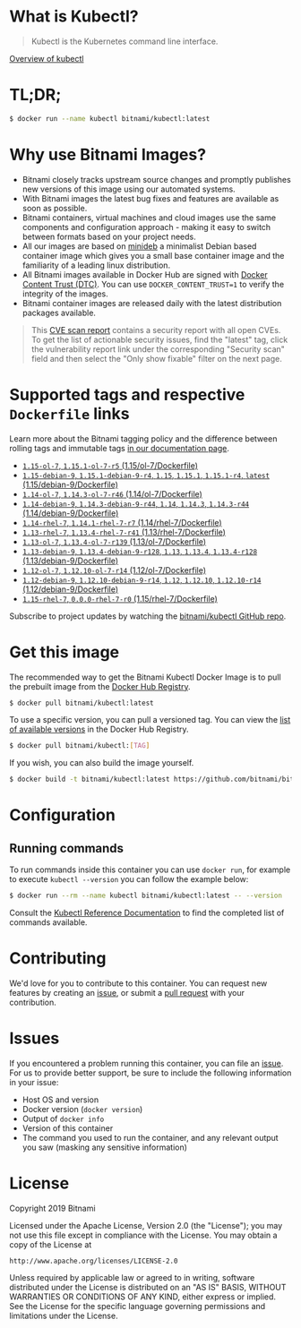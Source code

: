
# What is Kubectl?

> Kubectl is the Kubernetes command line interface.

[Overview of kubectl](https://kubernetes.io/docs/reference/kubectl/overview/)

# TL;DR;

```bash
$ docker run --name kubectl bitnami/kubectl:latest
```

# Why use Bitnami Images?

* Bitnami closely tracks upstream source changes and promptly publishes new versions of this image using our automated systems.
* With Bitnami images the latest bug fixes and features are available as soon as possible.
* Bitnami containers, virtual machines and cloud images use the same components and configuration approach - making it easy to switch between formats based on your project needs.
* All our images are based on [minideb](https://github.com/bitnami/minideb) a minimalist Debian based container image which gives you a small base container image and the familiarity of a leading linux distribution.
* All Bitnami images available in Docker Hub are signed with [Docker Content Trust (DTC)](https://docs.docker.com/engine/security/trust/content_trust/). You can use `DOCKER_CONTENT_TRUST=1` to verify the integrity of the images.
* Bitnami container images are released daily with the latest distribution packages available.


> This [CVE scan report](https://quay.io/repository/bitnami/kubectl?tab=tags) contains a security report with all open CVEs. To get the list of actionable security issues, find the "latest" tag, click the vulnerability report link under the corresponding "Security scan" field and then select the "Only show fixable" filter on the next page.

# Supported tags and respective `Dockerfile` links

Learn more about the Bitnami tagging policy and the difference between rolling tags and immutable tags [in our documentation page](https://docs.bitnami.com/containers/how-to/understand-rolling-tags-containers/).


* [`1.15-ol-7`, `1.15.1-ol-7-r5` (1.15/ol-7/Dockerfile)](https://github.com/bitnami/bitnami-docker-kubectl/blob/1.15.1-ol-7-r5/1.15/ol-7/Dockerfile)
* [`1.15-debian-9`, `1.15.1-debian-9-r4`, `1.15`, `1.15.1`, `1.15.1-r4`, `latest` (1.15/debian-9/Dockerfile)](https://github.com/bitnami/bitnami-docker-kubectl/blob/1.15.1-debian-9-r4/1.15/debian-9/Dockerfile)
* [`1.14-ol-7`, `1.14.3-ol-7-r46` (1.14/ol-7/Dockerfile)](https://github.com/bitnami/bitnami-docker-kubectl/blob/1.14.3-ol-7-r46/1.14/ol-7/Dockerfile)
* [`1.14-debian-9`, `1.14.3-debian-9-r44`, `1.14`, `1.14.3`, `1.14.3-r44` (1.14/debian-9/Dockerfile)](https://github.com/bitnami/bitnami-docker-kubectl/blob/1.14.3-debian-9-r44/1.14/debian-9/Dockerfile)
* [`1.14-rhel-7`, `1.14.1-rhel-7-r7` (1.14/rhel-7/Dockerfile)](https://github.com/bitnami/bitnami-docker-kubectl/blob/1.14.1-rhel-7-r7/1.14/rhel-7/Dockerfile)
* [`1.13-rhel-7`, `1.13.4-rhel-7-r41` (1.13/rhel-7/Dockerfile)](https://github.com/bitnami/bitnami-docker-kubectl/blob/1.13.4-rhel-7-r41/1.13/rhel-7/Dockerfile)
* [`1.13-ol-7`, `1.13.4-ol-7-r139` (1.13/ol-7/Dockerfile)](https://github.com/bitnami/bitnami-docker-kubectl/blob/1.13.4-ol-7-r139/1.13/ol-7/Dockerfile)
* [`1.13-debian-9`, `1.13.4-debian-9-r128`, `1.13`, `1.13.4`, `1.13.4-r128` (1.13/debian-9/Dockerfile)](https://github.com/bitnami/bitnami-docker-kubectl/blob/1.13.4-debian-9-r128/1.13/debian-9/Dockerfile)
* [`1.12-ol-7`, `1.12.10-ol-7-r14` (1.12/ol-7/Dockerfile)](https://github.com/bitnami/bitnami-docker-kubectl/blob/1.12.10-ol-7-r14/1.12/ol-7/Dockerfile)
* [`1.12-debian-9`, `1.12.10-debian-9-r14`, `1.12`, `1.12.10`, `1.12.10-r14` (1.12/debian-9/Dockerfile)](https://github.com/bitnami/bitnami-docker-kubectl/blob/1.12.10-debian-9-r14/1.12/debian-9/Dockerfile)
* [`1.15-rhel-7`, `0.0.0-rhel-7-r0` (1.15/rhel-7/Dockerfile)](https://github.com/bitnami/bitnami-docker-kubectl/blob/0.0.0-rhel-7-r0/1.15/rhel-7/Dockerfile)

Subscribe to project updates by watching the [bitnami/kubectl GitHub repo](https://github.com/bitnami/bitnami-docker-kubectl).

# Get this image

The recommended way to get the Bitnami Kubectl Docker Image is to pull the prebuilt image from the [Docker Hub Registry](https://hub.docker.com/r/bitnami/kubectl).

```bash
$ docker pull bitnami/kubectl:latest
```

To use a specific version, you can pull a versioned tag. You can view the [list of available versions](https://hub.docker.com/r/bitnami/kubectl/tags/) in the Docker Hub Registry.

```bash
$ docker pull bitnami/kubectl:[TAG]
```

If you wish, you can also build the image yourself.

```bash
$ docker build -t bitnami/kubectl:latest https://github.com/bitnami/bitnami-docker-kubectl.git
```

# Configuration

## Running commands

To run commands inside this container you can use `docker run`, for example to execute `kubectl --version` you can follow the example below:

```bash
$ docker run --rm --name kubectl bitnami/kubectl:latest -- --version
```

Consult the [Kubectl Reference Documentation](https://kubernetes.io/docs/reference/generated/kubectl/kubectl-commands) to find the completed list of commands available.

# Contributing

We'd love for you to contribute to this container. You can request new features by creating an [issue](https://github.com/bitnami/bitnami-docker-kubectl/issues), or submit a [pull request](https://github.com/bitnami/bitnami-docker-kubectl/pulls) with your contribution.

# Issues

If you encountered a problem running this container, you can file an [issue](https://github.com/bitnami/bitnami-docker-kubectl/issues). For us to provide better support, be sure to include the following information in your issue:

- Host OS and version
- Docker version (`docker version`)
- Output of `docker info`
- Version of this container
- The command you used to run the container, and any relevant output you saw (masking any sensitive information)

# License

Copyright 2019 Bitnami

Licensed under the Apache License, Version 2.0 (the "License");
you may not use this file except in compliance with the License.
You may obtain a copy of the License at

    http://www.apache.org/licenses/LICENSE-2.0

Unless required by applicable law or agreed to in writing, software
distributed under the License is distributed on an "AS IS" BASIS,
WITHOUT WARRANTIES OR CONDITIONS OF ANY KIND, either express or implied.
See the License for the specific language governing permissions and
limitations under the License.
